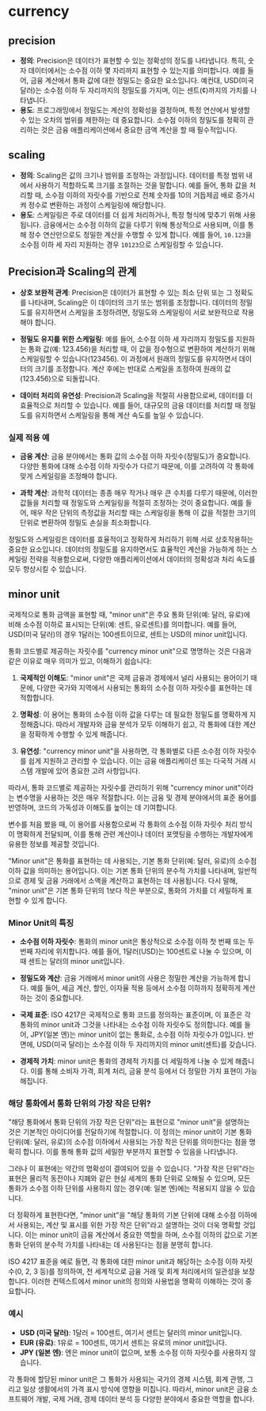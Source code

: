 # currency

## precision

- **정의**: Precision은 데이터가 표현할 수 있는 정확성의 정도를 나타냅니다. 특히, 숫자 데이터에서는 소수점 이하 몇 자리까지 표현할 수 있는지를 의미합니다. 예를 들어, 금융 계산에서 통화 값에 대한 정밀도는 중요한 요소입니다. 예컨대, USD(미국 달러)는 소수점 이하 두 자리까지의 정밀도를 가지며, 이는 센트(¢)까지의 가치를 나타냅니다.
- **용도**: 프로그래밍에서 정밀도는 계산의 정확성을 결정하며, 특정 연산에서 발생할 수 있는 오차의 범위를 제한하는 데 중요합니다. 소수점 이하의 정밀도를 정확히 관리하는 것은 금융 애플리케이션에서 중요한 금액 계산을 할 때 필수적입니다.

## scaling

- **정의**: Scaling은 값의 크기나 범위를 조정하는 과정입니다. 데이터를 특정 범위 내에서 사용하기 적합하도록 크기를 조절하는 것을 말합니다. 예를 들어, 통화 값을 처리할 때, 소수점 이하의 자릿수를 기반으로 전체 숫자를 10의 거듭제곱 배로 증가시켜 정수로 변환하는 과정이 스케일링에 해당합니다.
- **용도**: 스케일링은 주로 데이터를 더 쉽게 처리하거나, 특정 형식에 맞추기 위해 사용됩니다. 금융에서는 소수점 이하의 값을 다루기 위해 통상적으로 사용되며, 이를 통해 정수 연산만으로도 정밀한 계산을 수행할 수 있게 합니다. 예를 들어, `10.123`을 소수점 이하 세 자리 지원하는 경우 `10123`으로 스케일링할 수 있습니다.

## Precision과 Scaling의 관계

- **상호 보완적 관계**: Precision은 데이터가 표현할 수 있는 최소 단위 또는 그 정확도를 나타내며, Scaling은 이 데이터의 크기 또는 범위를 조정합니다. 데이터의 정밀도를 유지하면서 스케일을 조정하려면, 정밀도와 스케일링이 서로 보완적으로 작용해야 합니다.

- **정밀도 유지를 위한 스케일링**: 예를 들어, 소수점 이하 세 자리까지 정밀도를 지원하는 통화 값(예: 123.456)을 처리할 때, 이 값을 정수형으로 변환하여 계산하기 위해 스케일링할 수 있습니다(123456). 이 과정에서 원래의 정밀도를 유지하면서 데이터의 크기를 조정합니다. 계산 후에는 반대로 스케일을 조정하여 원래의 값(123.456)으로 되돌립니다.

- **데이터 처리의 유연성**: Precision과 Scaling을 적절히 사용함으로써, 데이터를 더 효율적으로 처리할 수 있습니다. 예를 들어, 대규모의 금융 데이터를 처리할 때 정밀도를 유지하면서 스케일링을 통해 계산 속도를 높일 수 있습니다.

### 실제 적용 예

- **금융 계산**: 금융 분야에서는 통화 값의 소수점 이하 자릿수(정밀도)가 중요합니다. 다양한 통화에 대해 소수점 이하 자릿수가 다르기 때문에, 이를 고려하여 각 통화에 맞게 스케일링을 조정해야 합니다.

- **과학 계산**: 과학적 데이터는 종종 매우 작거나 매우 큰 수치를 다루기 때문에, 이러한 값들을 처리할 때 정밀도와 스케일링을 적절히 조정하는 것이 중요합니다. 예를 들어, 매우 작은 단위의 측정값을 처리할 때는 스케일링을 통해 이 값을 적절한 크기의 단위로 변환하여 정밀도 손실을 최소화합니다.

정밀도와 스케일링은 데이터를 효율적이고 정확하게 처리하기 위해 서로 상호작용하는 중요한 요소입니다. 데이터의 정밀도를 유지하면서도 효율적인 계산을 가능하게 하는 스케일링 전략을 적용함으로써, 다양한 애플리케이션에서 데이터의 정확성과 처리 속도를 모두 향상시킬 수 있습니다.

## minor unit

국제적으로 통화 금액을 표현할 때, "minor unit"은 주요 통화 단위(예: 달러, 유로)에 비해 소수점 이하로 표시되는 단위(예: 센트, 유로센트)를 의미합니다. 예를 들어, USD(미국 달러)의 경우 1달러는 100센트이므로, 센트는 USD의 minor unit입니다.

통화 코드별로 제공하는 자릿수를 "currency minor unit"으로 명명하는 것은 다음과 같은 이유로 매우 의미가 있고, 이해하기 쉽습니다:

1. **국제적인 이해도**: "minor unit"은 국제 금융과 경제에서 널리 사용되는 용어이기 때문에, 다양한 국가와 지역에서 사용되는 통화의 소수점 이하 자릿수를 표현하는 데 적합합니다.

2. **명확성**: 이 용어는 통화의 소수점 이하 값을 다루는 데 필요한 정밀도를 명확하게 지정해줍니다. 따라서 개발자와 금융 분석가 모두 이해하기 쉽고, 각 통화에 대한 계산을 정확하게 수행할 수 있게 해줍니다.

3. **유연성**: "currency minor unit"을 사용하면, 각 통화별로 다른 소수점 이하 자릿수를 쉽게 지원하고 관리할 수 있습니다. 이는 금융 애플리케이션 또는 다국적 거래 시스템 개발에 있어 중요한 고려 사항입니다.

따라서, 통화 코드별로 제공하는 자릿수를 관리하기 위해 "currency minor unit"이라는 변수명을 사용하는 것은 매우 적절합니다. 이는 금융 및 경제 분야에서의 표준 용어를 반영하며, 코드의 가독성과 이해도를 높이는 데 기여합니다.

변수를 처음 봤을 때, 이 용어를 사용함으로써 각 통화의 소수점 이하 자릿수 처리 방식이 명확하게 전달되며, 이를 통해 관련 계산이나 데이터 포맷팅을 수행하는 개발자에게 유용한 정보를 제공할 것입니다.

"Minor unit"은 통화를 표현하는 데 사용되는, 기본 통화 단위(예: 달러, 유로)의 소수점 이하 값을 의미하는 용어입니다. 이는 기본 통화 단위의 분수적 가치를 나타내며, 일반적으로 경제 및 금융 거래에서 소액을 계산하고 표현하는 데 사용됩니다. 다시 말해, "minor unit"은 기본 통화 단위의 1보다 작은 부분으로, 통화의 가치를 더 세밀하게 표현할 수 있게 합니다.

### Minor Unit의 특징

- **소수점 이하 자릿수**: 통화의 minor unit은 통상적으로 소수점 이하 첫 번째 또는 두 번째 자리에 위치합니다. 예를 들어, 1달러(USD)는 100센트로 나눌 수 있으며, 이때 센트는 달러의 minor unit입니다.

- **정밀도와 계산**: 금융 거래에서 minor unit의 사용은 정밀한 계산을 가능하게 합니다. 예를 들어, 세금 계산, 할인, 이자율 적용 등에서 소수점 이하까지 정확하게 계산하는 것이 중요합니다.

- **국제 표준**: ISO 4217은 국제적으로 통화 코드를 정의하는 표준이며, 이 표준은 각 통화의 minor unit과 그것을 나타내는 소수점 이하 자릿수도 정의합니다. 예를 들어, JPY(일본 엔)는 minor unit이 없는 통화로, 소수점 이하 자릿수가 0입니다. 반면에, USD(미국 달러)는 소수점 이하 두 자리까지의 minor unit(센트)를 갖습니다.

- **경제적 가치**: minor unit은 통화의 경제적 가치를 더 세밀하게 나눌 수 있게 해줍니다. 이를 통해 소비자 가격, 회계 처리, 금융 분석 등에서 더 정밀한 가치 표현이 가능해집니다.

### 해당 통화에서 통화 단위의 가장 작은 단위?

"해당 통화에서 통화 단위의 가장 작은 단위"라는 표현으로 "minor unit"을 설명하는 것은 기본적인 아이디어를 전달하기에 적절합니다. 이 정의는 minor unit이 기본 통화 단위(예: 달러, 유로)의 소수점 이하에서 사용되는 가장 작은 단위를 의미한다는 점을 명확히 합니다. 이를 통해 통화 값의 세밀한 부분까지 표현할 수 있음을 나타냅니다.

그러나 이 표현에는 약간의 명확성이 결여되어 있을 수 있습니다. "가장 작은 단위"라는 표현은 물리적 동전이나 지폐와 같은 현실 세계의 통화 단위로 오해될 수 있으며, 모든 통화가 소수점 이하 단위를 사용하지 않는 경우(예: 일본 엔)에는 적용되지 않을 수 있습니다.

더 정확하게 표현한다면, "minor unit"을 "해당 통화의 기본 단위에 대해 소수점 이하에서 사용되는, 계산 및 표시를 위한 가장 작은 단위"라고 설명하는 것이 더욱 명확할 것입니다. 이는 minor unit이 금융 계산에서 중요한 역할을 하며, 소수점 이하의 값으로 기본 통화 단위의 분수적 가치를 나타내는 데 사용된다는 점을 분명히 합니다.

ISO 4217 표준을 예로 들면, 각 통화에 대한 minor unit과 해당하는 소수점 이하 자릿수(0, 2, 3 등)를 정의하여, 전 세계적으로 금융 거래 및 회계 처리에서의 일관성을 보장합니다. 이러한 컨텍스트에서 minor unit의 정의와 사용법을 명확히 이해하는 것이 중요합니다.

### 예시

- **USD (미국 달러)**: 1달러 = 100센트, 여기서 센트는 달러의 minor unit입니다.
- **EUR (유로)**: 1유로 = 100센트, 여기서 센트는 유로의 minor unit입니다.
- **JPY (일본 엔)**: 엔은 minor unit이 없으며, 보통 소수점 이하 자릿수를 사용하지 않습니다.

각 통화에 할당된 minor unit은 그 통화가 사용되는 국가의 경제 시스템, 회계 관행, 그리고 일상 생활에서의 가격 표시 방식에 영향을 미칩니다. 따라서, minor unit은 금융 소프트웨어 개발, 국제 거래, 경제 데이터 분석 등 다양한 분야에서 중요한 역할을 합니다.
